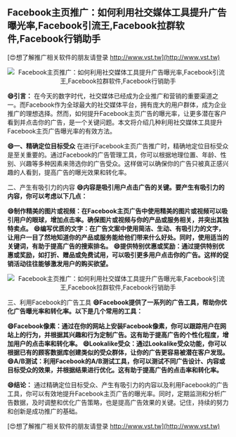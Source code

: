 ## **Facebook主页推广：如何利用社交媒体工具提升广告曝光率,Facebook引流王,Facebook拉群软件,Facebook行销助手**

[😍想了解推广相关软件的朋友请登录 http://www.vst.tw](http://www.vst.tw)

 <center><img src="https://vst.tw/MP4/tuiguang/png/2.png" alt="Facebook主页推广：如何利用社交媒体工具提升广告曝光率,Facebook引流王,Facebook拉群软件,Facebook行销助手"></center>

**😄引言：**
在今天的数字时代，社交媒体已经成为企业推广和营销的重要渠道之一。而Facebook作为全球最大的社交媒体平台，拥有庞大的用户群体，成为企业推广的理想选择。然而，如何提升Facebook主页广告的曝光率，让更多潜在客户看到并点击你的广告，是一个关键问题。本文将介绍几种利用社交媒体工具提升Facebook主页广告曝光率的有效方法。

**😄一、精确定位目标受众**
在进行Facebook主页广告推广时，精确地定位目标受众是至关重要的。通过Facebook的广告管理工具，你可以根据地理位置、年龄、性别、兴趣等多种因素来筛选你的广告受众。这样做可以确保你的广告只被真正感兴趣的人看到，提高广告的曝光效果和转化率。

二、产生有吸引力的内容
**😄内容是吸引用户点击广告的关键。要产生有吸引力的内容，你可以考虑以下几点：**

**😄制作精美的图片或视频：在Facebook主页广告中使用精美的图片或视频可以吸引用户的眼球，增加点击率。确保图片或视频与你的产品或服务相关，并突出其独特卖点。**
**😄编写优质的文字：在广告文案中使用简洁、生动、有吸引力的文字，让用户一目了然地知道你的产品或服务能给他们带来什么好处。同时，使用适当的关键词，有助于提高广告的搜索排名。**
**😄提供特别优惠或奖励：通过提供特别优惠或奖励，如打折、赠品或免费试用，可以吸引更多用户点击你的广告。这样的促销活动往往能够激发用户的购买欲望。**

 <center><img src="https://vst.tw/MP4/tuiguang/png/7.png" alt="Facebook主页推广：如何利用社交媒体工具提升广告曝光率,Facebook引流王,Facebook拉群软件,Facebook行销助手"></center>

三、利用Facebook的广告工具
**😄Facebook提供了一系列的广告工具，帮助你优化广告曝光率和转化率。以下是几个常用的工具：**

**😄Facebook像素：通过在你的网站上安装Facebook像素，你可以跟踪用户在网站上的行为，并根据其兴趣和行为定制广告。这有助于提高广告的个性化程度，增加用户的点击率和转化率。**
**😄Lookalike受众：通过Lookalike受众功能，你可以根据已有的顾客数据库创建类似的受众群体，让你的广告更容易被潜在客户发现。**
**😄A/B测试：利用Facebook的A/B测试工具，你可以测试不同广告设计、内容或目标受众的效果，并根据结果进行优化。这有助于提高广告的点击率和转化率。**

**😄结论：**
通过精确定位目标受众、产生有吸引力的内容以及利用Facebook的广告工具，你可以有效地提升Facebook主页广告的曝光率。同时，定期监测和分析广告数据，及时调整和优化广告策略，也是提高广告效果的关键。记住，持续的努力和创新是成功推广的基础。

[😍想了解推广相关软件的朋友请登录 http://www.vst.tw](http://www.vst.tw)



